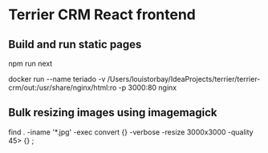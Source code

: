# Terrier CRM React frontend
## Build and run static pages
npm run next

docker run --name teriado -v /Users/louistorbay/IdeaProjects/terrier/terrier-crm/out:/usr/share/nginx/html:ro -p 3000:80 nginx

## Bulk resizing images using imagemagick
find . -iname '*.jpg' -exec convert {} -verbose -resize 3000x3000 -quality 45\> {} \;